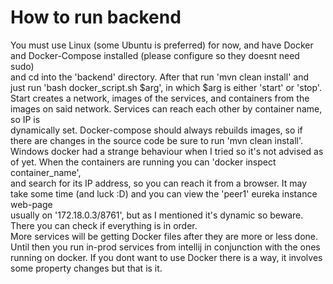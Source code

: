 # How to run backend

You must use Linux (some Ubuntu is preferred) for now, and have Docker and Docker-Compose installed (please configure so they doesnt need sudo) <br>
and cd into the 'backend' directory. After that run 'mvn clean install' and just run 'bash docker_script.sh $arg', in which $arg is either 'start' or 'stop'. <br>
Start creates a network, images of the services, and containers from the images on said network. Services can reach each other by container name, so IP is <br>
dynamically set. Docker-compose should always rebuilds images, so if there are changes in the source code be sure to run 'mvn clean install'. <br>
Windows docker had a strange behaviour when I tried so it's not advised as of yet. When the containers are running you can 'docker inspect container_name', <br>
and search for its IP address, so you can reach it from a browser. It may take some time (and luck :D) and you can view the 'peer1' eureka instance web-page <br>
usually on '172.18.0.3/8761', but as I mentioned it's dynamic so beware. There you can check if everything is in order. <br>
More services will be getting Docker files after they are more or less done. Until then you run in-prod services from intellij in conjunction with the ones <br>
running on docker. If you dont want to use Docker there is a way, it involves some property changes but that is it. <br>